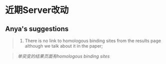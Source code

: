 # 近期Server改动

## Anya's suggestions

> 1. There is no link to homologous binding sites from the results page although we talk about it in the paper;

>    *单突变的结果页面有homologous binding sites*



